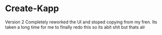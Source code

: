 # Create-Kapp
Version 2
Completely reworked the UI and stoped copying from my fren.
Its taken a long time for me to finally redo this so its  abit shit but thats alr